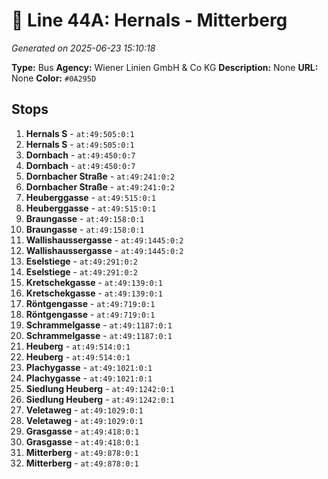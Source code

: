 # 🚌 Line 44A: Hernals - Mitterberg

*Generated on 2025-06-23 15:10:18*

**Type:** Bus
**Agency:** Wiener Linien GmbH & Co KG
**Description:** None
**URL:** None
**Color:** `#0A295D`

## Stops

1. **Hernals S** - `at:49:505:0:1`
2. **Hernals S** - `at:49:505:0:1`
3. **Dornbach** - `at:49:450:0:7`
4. **Dornbach** - `at:49:450:0:7`
5. **Dornbacher Straße** - `at:49:241:0:2`
6. **Dornbacher Straße** - `at:49:241:0:2`
7. **Heuberggasse** - `at:49:515:0:1`
8. **Heuberggasse** - `at:49:515:0:1`
9. **Braungasse** - `at:49:158:0:1`
10. **Braungasse** - `at:49:158:0:1`
11. **Wallishaussergasse** - `at:49:1445:0:2`
12. **Wallishaussergasse** - `at:49:1445:0:2`
13. **Eselstiege** - `at:49:291:0:2`
14. **Eselstiege** - `at:49:291:0:2`
15. **Kretschekgasse** - `at:49:139:0:1`
16. **Kretschekgasse** - `at:49:139:0:1`
17. **Röntgengasse** - `at:49:719:0:1`
18. **Röntgengasse** - `at:49:719:0:1`
19. **Schrammelgasse** - `at:49:1187:0:1`
20. **Schrammelgasse** - `at:49:1187:0:1`
21. **Heuberg** - `at:49:514:0:1`
22. **Heuberg** - `at:49:514:0:1`
23. **Plachygasse** - `at:49:1021:0:1`
24. **Plachygasse** - `at:49:1021:0:1`
25. **Siedlung Heuberg** - `at:49:1242:0:1`
26. **Siedlung Heuberg** - `at:49:1242:0:1`
27. **Veletaweg** - `at:49:1029:0:1`
28. **Veletaweg** - `at:49:1029:0:1`
29. **Grasgasse** - `at:49:418:0:1`
30. **Grasgasse** - `at:49:418:0:1`
31. **Mitterberg** - `at:49:878:0:1`
32. **Mitterberg** - `at:49:878:0:1`